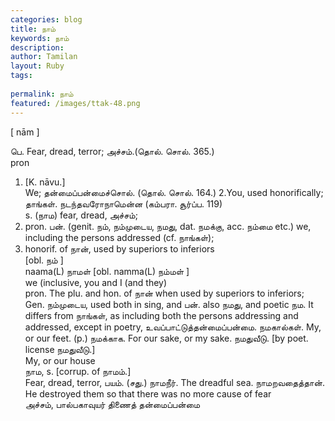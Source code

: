 ```yaml
---
categories: blog
title: நாம்
keywords: நாம்
description: 
author: Tamilan
layout: Ruby
tags: 
 
permalink: நாம்
featured: /images/ttak-48.png
---
```

  
[ nām ]  
  
பெ. Fear, dread, terror; அச்சம்.(தொல். சொல். 365.)  
pron  
1. [K. nāvu.]  
We; தன்மைப்பன்மைச்சொல். (தொல். சொல். 164.) 2.You, used honorifically; தாங்கள். நடந்தவரோநாமென்ன (கம்பரா. சூர்ப்ப. 119)  
s. (நாம) fear, dread, அச்சம்;  
2. pron. பன். (genit. நம், நம்முடைய, நமது, dat. நமக்கு, acc. நம்மை etc.) we, including the persons addressed (cf. நாங்கள்);  
3. honorif. of நான், used by superiors to inferiors  
[obl. நம் ]  
naama(L) நாமள் [obl. namma(L) நம்மள் ]  
we (inclusive, you and I (and they)  
pron. The plu. and hon. of நான் when used by superiors to inferiors; Gen. நம்முடைய, used both in sing, and பன். also நமது, and poetic நம. It differs from நாங்கள், as including both the persons addressing and addressed, except in poetry, உவப்பாட்டுத்தன்மைப்பன்மை. நமகால்கள். My, or our feet. (p.) நமக்காக. For our sake, or my sake. நமதுவீடு. [by poet. license நமதுவீடு.]  
My, or our house  
நாம, s. [corrup. of நாமம்.]  
Fear, dread, terror, பயம். (சது.) நாமநீர். The dreadful sea. நாமறவதைத்தான். He destroyed them so that there was no more cause of fear  
அச்சம், பால்பகாவுயர் திணைத் தன்மைப்பன்மை